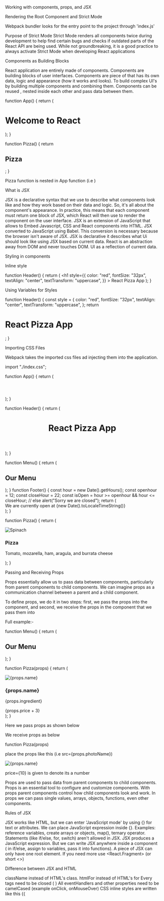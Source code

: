 
Working with components, props, and JSX


Rendering the Root Component and Strict Mode

Webpack bundler looks for the entry point to the project through 'index.js'

Purpose of Strict Mode
Strict Mode renders all components twice during development to help find certain bugs and checks if outdated parts of the React API are being used. While not groundbreaking, it is a good practice to always activate Strict Mode when developing React applications






Components as Building Blocks

React application are entirely made of components. Components are building blocks of user interfaces. Components are piece of that has its own data, logic and appearance (how it works and looks). To build complex UI's by building multiple components and combining them. Components can be reused , nested inside each other and pass data between them.


function App() {
  return (
    <div>
      <h1>Welcome to React</h1>
      <Pizza />
    </div>
  );
}

function Pizza() {
  return <h2>Pizza</h2>;
}

Pizza function is nested in App function (i.e  <Pizza />)



What is JSX

JSX is a declarative syntax that we use to describe what components look like and how they work based on their data and logic. So, it's all about the component's appearance. In practice, this means that each component must return one block of JSX, which React will then use to render the component on the user interface.
JSX is an extension of JavaScript that allows to Embed Javascript, CSS and React components into HTML.
JSX converted to JavaScript using Babel. This conversion is necessary because the browser isn't aware of JSX. JSX is declarative it describes what Ui should look like using JSX based on current data. React is an abstraction away from DOM and never touches DOM. UI as a reflection of current data. 





Styling in components

Inline style

function Header() {
  return (
    <h1
      style={{
        color: "red",
        fontSize: "32px",
        textAlign: "center",
        textTransform: "uppercase",
      }}
    >
      React Pizza App
    </h1>
  );
}




Using Variables for Styles

function Header() {
  const style = {
    color: "red",
    fontSize: "32px",
    textAlign: "center",
    textTransform: "uppercase",
  };
  return <h1 style={style}>React Pizza App</h1>;
}



Importing CSS Files

Webpack takes the imported css files ad injecting them into the application.


import "./index.css";

function App() {
  return (
    <div className="container">
      <Header />
      <Menu />
      <Footer />
    </div>
  );
}

function Header() {
  return (
    <header className="header">
      <h1>React Pizza App</h1>
    </header>
  );
}

function Menu() {
  return (
    <main className="menu">
      <h2>Our Menu</h2>
      <Pizza />
      <Pizza />
      <Pizza />
      <Pizza />
    </main>
  );
}
function Footer() {
  const hour = new Date().getHours();
  const openhour = 12;
  const closeHour = 22;
  const isOpen = hour >= openhour && hour <= closeHour;
  // else alert("Sorry we are closed");
  return (
    <footer className="footer">
      We are currently open at {new Date().toLocaleTimeString()}
    </footer>
  );
}

function Pizza() {
  return (
    <div>
      <img src="pizzas/spinaci.jpg" alt="Spinach" />
      <h3>Pizza</h3>
      <p>Tomato, mozarella, ham, aragula, and burrata cheese</p>
    </div>
  );
}






Passing and Receiving Props

Props essentially allow us to pass data between components, particularly from parent components to child components. We can imagine props as a communication channel between a parent and a child component.

To define props, we do it in two steps: first, we pass the props into the component, and second, we receive the props in the component that we pass them into

Full example:-

function Menu() {
  return (
    <main className="menu">
      <h2>Our Menu</h2>
      <Pizza
        name="Pizza"
        ingredient="Tomato, mozarella, ham, aragula, and burrata cheese"
        photoName="pizzas/spinaci.jpg"
        price={10}
      />
      <Pizza
        name="Pizza funghi"
        photoName="pizzas/funghi.jpg"
        ingredient="Tomato Basil"
        price={20}
      />
    </main>
  );
}

function Pizza(props) {
  return (
    <div className="pizza">
      <img src={props.photoName} alt={props.name} />
      <div>
        <h3>{props.name}</h3>
        <p>{props.ingredient}</p>
        <span>{props.price + 3}</span>
      </div>
    </div>
  );
}

Here we pass props as shown below

 <Pizza
        name="Pizza"
        ingredient="Tomato, mozarella, ham, aragula, and burrata cheese"
        photoName="pizzas/spinaci.jpg" price={10}
      />


We receive props as below

function Pizza(props)

place the props like this (i.e src={props.photoName})

<img src={props.photoName} alt={props.name} />


price={10} is given to denote its a number


Props are used to pass data from parent components to child components. Props is an essential tool to configure and customize components. With props parent components control how child components look and work. In props we can pass single values, arrays, objects, functions, even other components.




Rules of JSX

JSX works like HTML, but we can enter 'JavaScript mode' by using {} for text or attributes.
We can place JavaScript expression inside {}. Examples: reference variables, create arrays or objects, map(), ternary operator.
Statements (like if/else, for, switch) aren't allowed in JSX.
JSX produces a JavaScript expression. But we can write JSX anywhere inside a component ( in if/else, assign to variables, pass it into functions). A piece of JSX can only have one root element. If you need more use <React.Fragment> (or short <>)


Difference between JSX and HTML

className instead of HTML's class.
htmlFor instead of HTML's for
Every tags need to be closed (<img /> )
All eventHandlers and other properties need to be camelCased (example onClick, onMouseOver)
CSS inline styles are written like this {{<style>}}
(to reference a variable and then an object)
CSS property names are also camelCased
Comments need to be {}







Rendering Lists


function Menu() {
  return (
    <main className="menu">
      <h2>Our Menu</h2>
      <ul className="pizzas">
        {pizzaData.map((pizza) => (
          <Pizza pizzaObj={pizza} key={pizza.name} />
        ))}
      </ul>
    </main>
  );
}

function Pizza(props) {
  return (
    <li className="pizza">
      <img src={props.pizzaObj.photoName} alt={props.pizzaObj.name} />
      <div>
        <h3>{props.pizzaObj.name}</h3>
        <p>{props.pizzaObj.ingredient}</p>
        <span>{props.pizzaObj.price}</span>
      </div>
    </li>
  );
}



Full example

import React from "react";
import ReactDOM from "react-dom/client";
//import ReactDOM from "react-dom"; //react version before 18
import "./index.css";

const pizzaData = [
  {
    name: "Focaccia",
    ingredients: "Bread with italian olive oil and rosemary",
    price: 6,
    photoName: "pizzas/focaccia.jpg",
    soldOut: false,
  },
  {
    name: "Pizza Margherita",
    ingredients: "Tomato and mozarella",
    price: 10,
    photoName: "pizzas/margherita.jpg",
    soldOut: false,
  },
  {
    name: "Pizza Spinaci",
    ingredients: "Tomato, mozarella, spinach, and ricotta cheese",
    price: 12,
    photoName: "pizzas/spinaci.jpg",
    soldOut: false,
  },
  {
    name: "Pizza Funghi",
    ingredients: "Tomato, mozarella, mushrooms, and onion",
    price: 12,
    photoName: "pizzas/funghi.jpg",
    soldOut: false,
  },
  {
    name: "Pizza Salamino",
    ingredients: "Tomato, mozarella, and pepperoni",
    price: 15,
    photoName: "pizzas/salamino.jpg",
    soldOut: true,
  },
  {
    name: "Pizza Prosciutto",
    ingredients: "Tomato, mozarella, ham, aragula, and burrata cheese",
    price: 18,
    photoName: "pizzas/prosciutto.jpg",
    soldOut: false,
  },
];

function App() {
  return (
    <div className="container">
      <Header />
      <Menu />
      <Footer />
    </div>
  );
}

function Header() {
  return (
    <header className="header">
      <h1>React Pizza App</h1>
    </header>
  );
}

function Menu() {
  return (
    <main className="menu">
      <h2>Our Menu</h2>
      <ul className="pizzas">
        {pizzaData.map((pizza) => (
          <Pizza pizzaObj={pizza} key={pizza.name} />
        ))}
      </ul>
    </main>
  );
}

function Pizza(props) {
  return (
    <li className="pizza">
      <img src={props.pizzaObj.photoName} alt={props.pizzaObj.name} />
      <div>
        <h3>{props.pizzaObj.name}</h3>
        <p>{props.pizzaObj.ingredient}</p>
        <span>{props.pizzaObj.price}</span>
      </div>
    </li>
  );
}

function Footer() {
  const hour = new Date().getHours();
  const openhour = 12;
  const closeHour = 22;
  const isOpen = hour >= openhour && hour <= closeHour;
  // else alert("Sorry we are closed");
  return (
    <footer className="footer">
      We are currently open at {new Date().toLocaleTimeString()}
    </footer>
  );
}

//react from version 18 onwards
const root = ReactDOM.createRoot(document.getElementById("root"));
root.render(
  <React.StrictMode>
    <App />
  </React.StrictMode>
);

//react version before 18
//React.render(<App />, document.getElementById("root"))








Conditional Rendering With &&
 

function Menu() {
  const pizzas = pizzaData;
  const numPizzas = pizzas.length;
  return (
    <main className="menu">
      <h2>Our Menu</h2>
      {numPizzas > 0 && (
        <ul className="pizzas">
          {pizzas.map((pizza) => (
            <Pizza pizzaObj={pizza} key={pizza.name} />
          ))}
        </ul>
      )}
    </main>
  );
}

function Pizza(props) {
  return (
    <li className="pizza">
      <img src={props.pizzaObj.photoName} alt={props.pizzaObj.name} />
      <div>
        <h3>{props.pizzaObj.name}</h3>
        <p>{props.pizzaObj.ingredient}</p>
        <span>{props.pizzaObj.price}</span>
      </div>
    </li>
  );
}

function Footer() {
  const hour = new Date().getHours();
  const openhour = 12;
  const closeHour = 22;
  const isOpen = hour >= openhour && hour <= closeHour;
  // else alert("Sorry we are closed");
  return (
    <footer className="footer">
      {isOpen && (
        <div className="order">
          <p>We are currently open until {closeHour}:00</p>
          <button className="btn">Order Now</button>
        </div>
      )}
    </footer>
  );
}




Conditional Rendering With Ternaries


function Menu() {
  const pizzas = pizzaData;
  const numPizzas = pizzas.length;
  return (
    <main className="menu">
      <h2>Our Menu</h2>
      {numPizzas > 0 ? (
        <ul className="pizzas">
          {pizzas.map((pizza) => (
            <Pizza pizzaObj={pizza} key={pizza.name} />
          ))}
        </ul>
      ) : (
        <p>We are working on the menu please come later</p>
      )}
    </main>
  );
}

function Pizza(props) {
  return (
    <li className="pizza">
      <img src={props.pizzaObj.photoName} alt={props.pizzaObj.name} />
      <div>
        <h3>{props.pizzaObj.name}</h3>
        <p>{props.pizzaObj.ingredient}</p>
        <span>{props.pizzaObj.price}</span>
      </div>
    </li>
  );
}

function Footer() {
  const hour = new Date().getHours();
  const openhour = 12;
  const closeHour = 22;
  const isOpen = hour >= openhour && hour <= closeHour;
  // else alert("Sorry we are closed");
  return (
    <footer className="footer">
      {isOpen ? (
        <div className="order">
          <p>We are currently open until {closeHour}:00</p>
          <button className="btn">Order Now</button>
        </div>
      ) : (
        <p>
          We are happy you between {openhour} and {closeHour}
        </p>
      )}
    </footer>
  );
}





Conditional Rendering With Multiple Returns


function Footer() {
  const hour = new Date().getHours();
  const openhour = 12;
  const closeHour = 22;
  const isOpen = hour >= openhour && hour <= closeHour;

  if (!isOpen) return <p>Closed</p>;
  // else alert("Sorry we are closed");
  return (
    <footer className="footer">
      {isOpen ? (
        <div className="order">
          <p>We are currently open until {closeHour}:00</p>
          <button className="btn">Order Now</button>
        </div>
      ) : (
        <p>
          We are happy you between {openhour} and {closeHour}
        </p>
      )}
    </footer>
  );
}



function Pizza(props) {
  if (props.pizzaObj.soldOut) return null;
  return (
    <li className="pizza">
      <img src={props.pizzaObj.photoName} alt={props.pizzaObj.name} />
      <div>
        <h3>{props.pizzaObj.name}</h3>
        <p>{props.pizzaObj.ingredient}</p>
        <span>{props.pizzaObj.price}</span>
      </div>
    </li>
  );
}








Extracting JSX Into a New Component



function Footer() {
  const hour = new Date().getHours();
  const openhour = 12;
  const closeHour = 22;
  const isOpen = hour >= openhour && hour <= closeHour;

  return (
    <footer className="footer">
      {isOpen ? (
        <Order closeHour={closeHour} />
      ) : (
        <p>
          We are happy you between {openhour} and {closeHour}
        </p>
      )}
    </footer>
  );
}

function Order(props) {
  return (
    <div className="order">
      <p>We are currently open until {props.closeHour}:00</p>
      <button className="btn">Order Now</button>
    </div>
  );
}





Destructuring Props

Each time that we pass some props into a component, that component will then automatically receive this object of props, which will contain all the props that we passed in.

Actually, all components receive this props object. So even here in the footer, where we don't pass any props in, we can define that and we can log it to the console. It will be empty then.

What we want to do now is to avoid having to write props.whatever all the time in our component.



function Menu() {
  const pizzas = pizzaData;
  const numPizzas = pizzas.length;
  return (
    <main className="menu">
      <h2>Our Menu</h2>
      {numPizzas > 0 ? (
        <ul className="pizzas">
          {pizzas.map((pizza) => (
            <Pizza pizzaObj={pizza} key={pizza.name} />
          ))}
        </ul>
      ) : (
        <p>We are working on the menu please come later</p>
      )}
    </main>
  );
}

function Pizza({ pizzaObj }) {
  if (pizzaObj.soldOut) return null;
  return (
    <li className="pizza">
      <img src={pizzaObj.photoName} alt={pizzaObj.name} />
      <div>
        <h3>{pizzaObj.name}</h3>
        <p>{pizzaObj.ingredient}</p>
        <span>{pizzaObj.price}</span>
      </div>
    </li>
  );
}


We should use 'pizzaObj' which we pass in <Pizza pizzaObj={pizza} key={pizza.name} /> in function Pizza({ pizzaObj }) this is destructuring of not using props


Another example


function Footer() {
  const hour = new Date().getHours();
  const openhour = 12;
  const closeHour = 22;
  const isOpen = hour >= openhour && hour <= closeHour;
  // else alert("Sorry we are closed");
  return (
    <footer className="footer">
      {isOpen ? (
        <Order closeHour={closeHour} openhour={openhour} />
      ) : (
        <p>
          We are happy you between {openhour} and {closeHour}
        </p>
      )}
    </footer>
  );
}

function Order({ closeHour, openhour }) {
  return (
    <div className="order">
      <p>We are currently open {openhour} from {closeHour}:00</p>
      <button className="btn">Order Now</button>
    </div>
  );
}


function Order({ closeHour, openhour }) where we removed the use of props and just closeHour and openhour.





React Fragments


React Fragments are a feature in React that allow developers to group multiple elements from a component's render method without introducing an additional wrapper DOM node. Denoted by <>  and </> or   <React.Fragment> </React.Fragment>.
At some cases we cannot given multiple HTML elements inside a JSX, since as per rule JSX expressions must have one parent element. So to overcome this issue we use React Fragments.

Example

function Menu() {
  const pizzas = pizzaData;
  const numPizzas = pizzas.length;
  return (
    <main className="menu">
      <h2>Our Menu</h2>

      {numPizzas > 0 ? (
        <>
          <p>
            Authentic Italian cuisine. 6 Creative dishes to choose from. All
            from our stone oven, all organic, all delicious
          </p>
          <ul className="pizzas">
            {pizzas.map((pizza) => (
              <Pizza pizzaObj={pizza} key={pizza.name} />
            ))}
          </ul>
        </>
      ) : (
        <p>We are working on the menu please come later</p>
      )}
    </main>
  );
}






Setting Classes and Text Conditionally

function Pizza({ pizzaObj }) {
  return (
    <li className={`pizza ${pizzaObj.soldOut ? "sold-out" : ""}`}>
      <img src={pizzaObj.photoName} alt={pizzaObj.name} />
      <div>
        <h3>{pizzaObj.name}</h3>
        <p>{pizzaObj.ingredient}</p>
        <span>{pizzaObj.soldOut ? "SOLD OUT" : pizzaObj.price}</span>
      </div>
    </li>
  );
}

<span>{pizzaObj.soldOut ? "SOLD OUT" : pizzaObj.price}</span> this piece of code giving soldOut message if soldOut is true.


  <li className={`pizza ${pizzaObj.soldOut ? "sold-out" : ""}`}>
 
here based on a condition we can give className.

 
Components include data, logic and appearance. Data consists of Props and state. Where state is internal data that can be updated by the components logic and props is data coming from outside and can only be updated by parent component. Props are read only, they are immutable. To mutate props we need state. State is used for data change. Props are immutable because if props changes then parent component also changes. Components have to be pure function in terms of state and props (should not change the outside or parent component). This Allows React to optimize apps, avoid bugs. 
React uses one way data flow ( which means data can flow only from parent to child component by using props but not the opposite way). React is one way data flow because it makes application more predictable and easier to understand for developers, makes application to debug easily, two way data flow is less efficient.


Rendering multiple componentsat once using the Javascript .map() method
 
